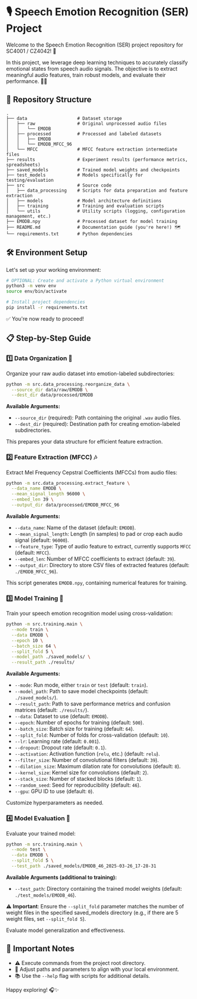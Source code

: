 # 🎙️ Speech Emotion Recognition (SER) Project

Welcome to the Speech Emotion Recognition (SER) project repository for SC4001 / CZ4042! 🚀

In this project, we leverage deep learning techniques to accurately classify emotional states from speech audio signals. The objective is to extract meaningful audio features, train robust models, and evaluate their performance. 🧠🎶

## 📁 Repository Structure

```
.
├── data                   # Dataset storage
│   ├── raw                # Original unprocessed audio files
│   │   └── EMODB
│   ├── processed          # Processed and labeled datasets
│   │   ├── EMODB
│   │   └── EMODB_MFCC_96
│   └── MFCC               # MFCC feature extraction intermediate files
├── results                # Experiment results (performance metrics, spreadsheets)
├── saved_models           # Trained model weights and checkpoints
├── test_models            # Models specifically for testing/evaluation
├── src                    # Source code
│   ├── data_processing    # Scripts for data preparation and feature extraction
│   ├── models             # Model architecture definitions
│   ├── training           # Training and evaluation scripts
│   └── utils              # Utility scripts (logging, configuration management, etc.)
├── EMODB.npy              # Processed dataset for model training
├── README.md              # Documentation guide (you're here!) 🗺️
└── requirements.txt       # Python dependencies
```

## 🛠️ Environment Setup

Let's set up your working environment:

```bash
# OPTIONAL: Create and activate a Python virtual environment
python3 -m venv env
source env/bin/activate

# Install project dependencies
pip install -r requirements.txt
```

✅ You're now ready to proceed!

## 📋 Step-by-Step Guide

### 1️⃣ Data Organization 📂

Organize your raw audio dataset into emotion-labeled subdirectories:

```bash
python -m src.data_processing.reorganize_data \
  --source_dir data/raw/EMODB \
  --dest_dir data/processed/EMODB
```

**Available Arguments:**
- `--source_dir` (required): Path containing the original `.wav` audio files.
- `--dest_dir` (required): Destination path for creating emotion-labeled subdirectories.

This prepares your data structure for efficient feature extraction.

### 2️⃣ Feature Extraction (MFCC) 🎶

Extract Mel Frequency Cepstral Coefficients (MFCCs) from audio files:

```bash
python -m src.data_processing.extract_feature \
  --data_name EMODB \
  --mean_signal_length 96000 \
  --embed_len 39 \
  --output_dir data/processed/EMODB_MFCC_96
```

**Available Arguments:**
- `--data_name`: Name of the dataset (default: `EMODB`).
- `--mean_signal_length`: Length (in samples) to pad or crop each audio signal (default: `96000`).
- `--feature_type`: Type of audio feature to extract, currently supports `MFCC` (default: `MFCC`).
- `--embed_len`: Number of MFCC coefficients to extract (default: `39`).
- `--output_dir`: Directory to store CSV files of extracted features (default: `./EMODB_MFCC_96`).

This script generates `EMODB.npy`, containing numerical features for training.

### 3️⃣ Model Training 🚀

Train your speech emotion recognition model using cross-validation:

```bash
python -m src.training.main \
  --mode train \
  --data EMODB \
  --epoch 10 \
  --batch_size 64 \
  --split_fold 5 \
  --model_path ./saved_models/ \
  --result_path ./results/
```

**Available Arguments:**
- `--mode`: Run mode, either `train` or `test` (default: `train`).
- `--model_path`: Path to save model checkpoints (default: `./saved_models/`).
- `--result_path`: Path to save performance metrics and confusion matrices (default: `./results/`).
- `--data`: Dataset to use (default: `EMODB`).
- `--epoch`: Number of epochs for training (default: `500`).
- `--batch_size`: Batch size for training (default: `64`).
- `--split_fold`: Number of folds for cross-validation (default: `10`).
- `--lr`: Learning rate (default: `0.001`).
- `--dropout`: Dropout rate (default: `0.1`).
- `--activation`: Activation function (`relu`, etc.) (default: `relu`).
- `--filter_size`: Number of convolutional filters (default: `39`).
- `--dilation_size`: Maximum dilation rate for convolutions (default: `8`).
- `--kernel_size`: Kernel size for convolutions (default: `2`).
- `--stack_size`: Number of stacked blocks (default: `1`).
- `--random_seed`: Seed for reproducibility (default: `46`).
- `--gpu`: GPU ID to use (default: `0`).

Customize hyperparameters as needed.

### 4️⃣ Model Evaluation 🧪

Evaluate your trained model:

```bash
python -m src.training.main \
  --mode test \
  --data EMODB \
  --split_fold 5 \
  --test_path ./saved_models/EMODB_46_2025-03-26_17-28-31
```

**Available Arguments (additional to training):**
- `--test_path`: Directory containing the trained model weights (default: `./test_models/EMODB_46`).

⚠️ **Important**: Ensure the `--split_fold` parameter matches the number of weight files in the specified saved_models directory (e.g., if there are 5 weight files, set `--split_fold 5`).

Evaluate model generalization and effectiveness.

## 📌 Important Notes

- ⚠️ Execute commands from the project root directory.
- 🔧 Adjust paths and parameters to align with your local environment.
- 📚 Use the `--help` flag with scripts for additional details.

Happy exploring! 🎧✨